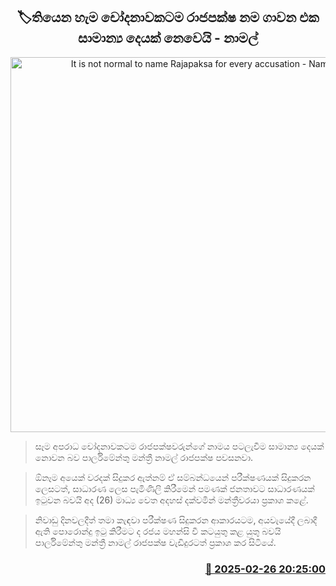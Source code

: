 <p align='center'><b><h2 align='center' title='It is not normal to name Rajapaksa for every accusation - Namal'>🏷තියෙන හැම චෝදනාවකටම රාජපක්ෂ නම ගාවන එක සාමාන්‍ය දෙයක් නෙවෙයි - නාමල්</h2></b></p>
<p align='center'><img src='https://helakuru.sgp1.cdn.digitaloceanspaces.com/esana/images/lib/namal-rajapaksa-cut.jpg' width='600' alt='It is not normal to name Rajapaksa for every accusation - Namal'></p>

> සෑම අපරාධ චෝදනාවකටම රාජපක්ෂවරුන්ගේ නාමය පටලැවීම සාමාන්‍ය දෙයක් නොවන බව පාර්ලිමේන්තු මන්ත්‍රී නාමල් රාජපක්ෂ පවසනවා.

> ඕනෑම අයෙක් වරදක් සිදුකර ඇත්නම් ඒ සම්බන්ධයෙන් පරීක්ෂණයක් සිදුකරන ලෙසටත්, සාධාරණ ලෙස පැමිණිලි කිරීමෙන් පමණක් ජනතාවට සාධාරණයක් ඉටුවන බවයි අද (26) මාධ්‍ය වෙත අදහස් දක්වමින් මන්ත්‍රීවරයා ප්‍රකාශ කළේ.

> නිවාඩු දිනවලදීත් තමා කැඳවා පරීක්ෂණ සිදුකරන ආකාරයටම, අයවැයේදී ලබාදී ඇති පොරොන්දු ඉටු කිරීමට ද රජය මහන්සි වී කටයුතු කළ යුතු බවයි පාර්ලිමේන්තු මන්ත්‍රී නාමල් රාජපක්ෂ වැඩිදුරටත් ප්‍රකාශ කර සිටියේ.



<h3 align='right'><a href='https://www.helakuru.lk/esana/p/107844/'>📅 2025-02-26 20:25:00</a></h3>
